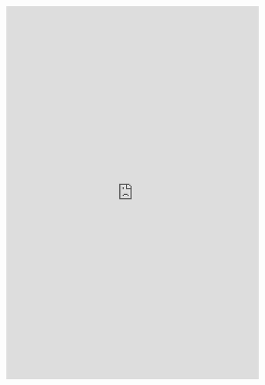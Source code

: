 <iframe width="677" height="1000" src="https://datastudio.google.com/embed/reporting/d7f2c5d5-5819-4445-906f-cda8deca38c9/page/0PoLC" frameborder="0" style="border:0" allowfullscreen></iframe>
